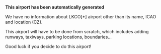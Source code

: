 **This airport has been automatically generated**

We have no information about LKCO[*] airport other than its name, ICAO and location (CZ).

This airport will have to be done from scratch, which includes adding runways, taxiways, parking locations, boundaries...

Good luck if you decide to do this airport!